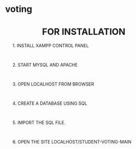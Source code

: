# voting
<center>
<h1>FOR INSTALLATION</h1>
</center>

<p><ol>1. INSTALL XAMPP CONTROL PANEL </ol></p><br>
<p><ol>2. START MYSQL AND APACHE</p></ol><br>
<p><ol>3. OPEN LOCALHOST FROM BROWSER</p></ol><br>
<p><ol>4. CREATE A DATABASE USING SQL</p></ol><br>
<p><ol>5. IMPORT THE SQL FILE.</p></ol><br>
<p><ol>6. OPEN THE SITE LOCALHOST/STUDENT-VOTING-MAIN</p></ol><br>


